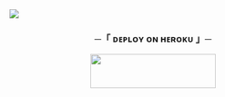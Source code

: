 
 <img src="https://readme-typing-svg.herokuapp.com?color=FF0000&width=420&lines=🧋+ⒶⓃⒾⓀⒶ+ⓂⓊⓈⒾⒸ+ⒷⓄⓉ+🧋">





<h3 align="center">
    ─「 ᴅᴇᴩʟᴏʏ ᴏɴ ʜᴇʀᴏᴋᴜ 」─
</h3>

<p align="center"><a href="https://dashboard.heroku.com/new?template=https://github.com/LOCO-PILOT/ROYMUSIC"> <img src="https://img.shields.io/badge/Deploy%20On%20Heroku-00FFFF?style=for-the-badge&logo=heroku" width="220" height="60"/></a></p>


